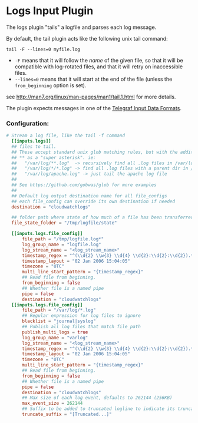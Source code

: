 # Logs Input Plugin

The logs plugin "tails" a logfile and parses each log message.

By default, the tail plugin acts like the following unix tail command:

```
tail -F --lines=0 myfile.log
```

- `-F` means that it will follow the _name_ of the given file, so
that it will be compatible with log-rotated files, and that it will retry on
inaccessible files.
- `--lines=0` means that it will start at the end of the file (unless
the `from_beginning` option is set).

see http://man7.org/linux/man-pages/man1/tail.1.html for more details.

The plugin expects messages in one of the
[Telegraf Input Data Formats](https://github.com/influxdata/telegraf/blob/master/docs/DATA_FORMATS_INPUT.md).

### Configuration:

```toml
# Stream a log file, like the tail -f command
  [[inputs.logs]]
  ## files to tail.
  ## These accept standard unix glob matching rules, but with the addition of
  ## ** as a "super asterisk". ie:
  ##   "/var/log/**.log"  -> recursively find all .log files in /var/log
  ##   "/var/log/*/*.log" -> find all .log files with a parent dir in /var/log
  ##   "/var/log/apache.log" -> just tail the apache log file
  ##
  ## See https://github.com/gobwas/glob for more examples
  ##
  ## Default log output destination name for all file_configs
  ## each file_config can override its own destination if needed
  destination = "cloudwatchlogs"

  ## folder path where state of how much of a file has been transferred is stored
  file_state_folder = "/tmp/logfile/state"

  [[inputs.logs.file_config]]
      file_path = "/tmp/logfile.log*"
      log_group_name = "logfile.log"
      log_stream_name = "<log_stream_name>"
      timestamp_regex = "^(\\d{2} \\w{3} \\d{4} \\d{2}:\\d{2}:\\d{2}).*$"
      timestamp_layout = "02 Jan 2006 15:04:05"
      timezone = "UTC"
      multi_line_start_pattern = "{timestamp_regex}"
      ## Read file from beginning.
      from_beginning = false
      ## Whether file is a named pipe
      pipe = false
      destination = "cloudwatchlogs"
  [[inputs.logs.file_config]]
      file_path = "/var/log/*.log"
      ## Regular expression for log files to ignore
      blacklist = "journal|syslog"
      ## Publish all log files that match file_path
      publish_multi_logs = true
      log_group_name = "varlog"
      log_stream_name = "<log_stream_name>"
      timestamp_regex = "^(\\d{2} \\w{3} \\d{4} \\d{2}:\\d{2}:\\d{2}).*$"
      timestamp_layout = "02 Jan 2006 15:04:05"
      timezone = "UTC"
      multi_line_start_pattern = "{timestamp_regex}"
      ## Read file from beginning.
      from_beginning = false
      ## Whether file is a named pipe
      pipe = false
      destination = "cloudwatchlogs"
      ## Max size of each log event, defaults to 262144 (256KB)
      max_event_size = 262144
      ## Suffix to be added to truncated logline to indicate its truncation, defaults to "[Truncated...]"
      truncate_suffix = "[Truncated...]"

```

